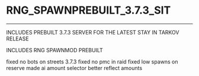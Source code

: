 # RNG_SPAWNPREBUILT_3.7.3_SIT
------------------------------------
INCLUDES PREBUILT 3.7.3 SERVER FOR THE LATEST STAY IN TARKOV RELEASE 

INCLUDES RNG SPAWNMOD PREBUILT 

fixed no bots on streets 3.7.3
fixed no pmc in raid 
fixed low spawns on reserve 
made ai amount selector better reflect amounts
